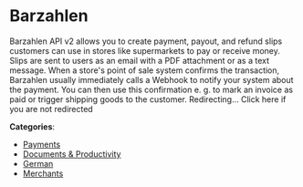 # Barzahlen


Barzahlen API v2 allows you to create payment, payout, and refund slips customers can use in stores like supermarkets to pay or receive money.  Slips are sent to users as an email with a PDF attachment or as a text message. When a store's point of sale system confirms the transaction, Barzahlen usually immediately calls a Webhook to notify your system about the payment. You can then use this confirmation e. g. to mark an invoice as paid or trigger shipping goods to the customer.  Redirecting… Click here if you are not redirected



**Categories**:
- [Payments](https://github.com/apis-list/apis-list#payments)
- [Documents & Productivity](https://github.com/apis-list/apis-list#documents-and-productivity)
- [German](https://github.com/apis-list/apis-list#german)
- [Merchants](https://github.com/apis-list/apis-list#merchants)







